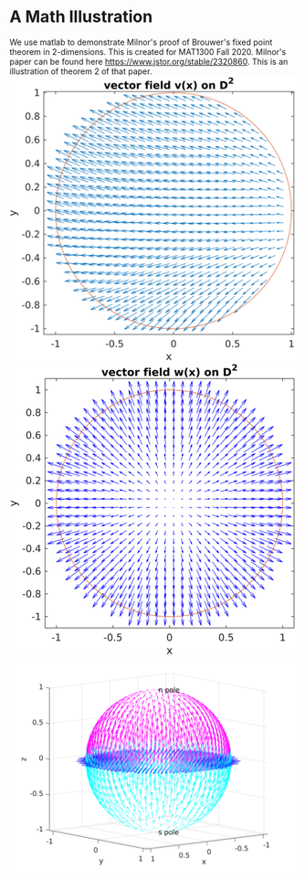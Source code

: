 # A Math Illustration
We use matlab to demonstrate Milnor's proof of Brouwer's fixed point theorem in 2-dimensions. This is created for MAT1300 Fall 2020.
Milnor's paper can be found here https://www.jstor.org/stable/2320860. This is an illustration of theorem 2 of that paper.
![alt text](fieldvx.png?raw=true)
![alt text](fieldwx.png?raw=true)
![alt text](plot_final.png?raw=true)

